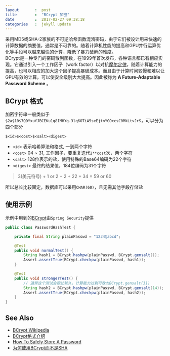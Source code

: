 ```yaml
---
layout       :  post
title        :  "BCrypt 加密"
date         :  2017-02-27 09:38:18
categories   :  jekyll update
---
```


采用MD5或SHA-2家族的不可逆哈希函数混淆密码，由于它们被设计用来快速的计算数据的摘要值，通常是不可靠的。随着计算机性能的提高和GPU并行运算优化等手段可以越来越快的计算，降低了暴力破解的难度。  
BCrypt是一种专门的密码散列函数，在1999年首次发布，各种语言都已有相应实现。它通过引入一个工作因子（work factor）以对抗[摩尔定律](https://zh.wikipedia.org/zh-hans/%E6%91%A9%E5%B0%94%E5%AE%9A%E5%BE%8B)，随着计算能力的提高，也可以相应的加大这个因子提高暴破成本。而且由于计算时间较慢和难以让GPU有效的计算，可以使安全级别大大提高。因此被称为 **A Future-Adaptable Password Scheme** 。

BCrypt 格式
------------

加密字符串一般类似于`$2a$10$7QDYxuYJBCEKu1q8IMHYg.3lq6OTiA5seEjtnYGOccsC0MkLtvJrS`，可以分为四个部分

```
$<id>$<cost>$<salt><digest>
```

*   `<id>` 表示哈希算法和格式, 一到两个字符
*   `<cost>` 04 ~ 31, 工作因子，要重复迭代`2**cost`次，两个字符
*   `<salt>` 128位表示的盐，使用特殊的Base64编码为22个字符
*   `<digest>` 最终的结果值，184位编码为31个字符

>3(美元符号) + 1 or 2 + 2 + 22 + 34 = 59 or 60

所以总长比较固定，数据库可以采用`CHAR(60)`，且无需其他字段存储盐

使用示例
------------

示例中用到的[BCrypt](docs.spring.io/spring-security/site/docs/current/apidocs/org/springframework/security/crypto/bcrypt/BCrypt.html)由`Spring Security`提供

```java
public class PasswordHashTest {

    private final String plainPasswd = "1234@abcd";

    @Test
    public void normalTest() {
        String hash1 = BCrypt.hashpw(plainPasswd, BCrypt.gensalt());
        Assert.assertTrue(BCrypt.checkpw(plainPasswd, hash1));
    }

    @Test
    public void strongerTest() {
        // 通常这个测试会跑比较久，计算能力过剩可改为BCrypt.gensalt(31)
        String hash2 = BCrypt.hashpw(plainPasswd, BCrypt.gensalt(14));
        Assert.assertTrue(BCrypt.checkpw(plainPasswd, hash2));
    }
}
```

See Also
-----------

*   [BCrypt Wikipedia](https://en.wikipedia.org/wiki/Bcrypt)
*   [BCrypt格式介绍](http://stackoverflow.com/questions/5881169/what-column-type-length-should-i-use-for-storing-a-bcrypt-hashed-password-in-a-d)
*   [How To Safely Store A Password](https://codahale.com/how-to-safely-store-a-password/)
*   [为何使用BCrypt而不是SHA](http://security.stackexchange.com/questions/133239/what-is-the-specific-reason-to-prefer-bcrypt-or-pbkdf2-over-sha256-crypt-in-pass)
